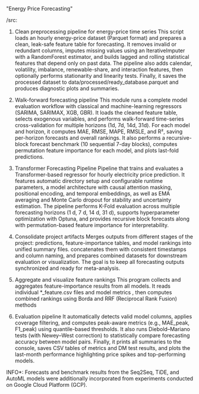 "Energy Price Forecasting"


/src:
1) Clean preprocessing pipeline for energy-price time series
This script loads an hourly energy-price dataset (Parquet format) and prepares a clean, leak-safe feature table for forecasting.
It removes invalid or redundant columns, imputes missing values using an IterativeImputer with a RandomForest estimator, and builds lagged and rolling statistical features that depend only on past data.
The pipeline also adds calendar, volatility, imbalance, renewable-share, and interaction features, then optionally performs stationarity and linearity tests.
Finally, it saves the processed dataset to data/processed/ready_database.parquet and produces diagnostic plots and summaries.


2) Walk-forward forecasting pipeline
This module runs a complete model evaluation workflow with classical and machine-learning regressors (SARIMA, SARIMAX, XGB, GBR).
It loads the cleaned feature table, selects exogenous variables, and performs walk-forward time-series cross-validation for multiple horizons (1d, 7d, 14d, 31d).
For each model and horizon, it computes MAE, RMSE, MAPE, RMSLE, and R², saving per-horizon forecasts and overall rankings.
It also performs a recursive-block forecast benchmark (10 sequential 7-day blocks), computes permutation feature importance for each model, and plots last-fold predictions.

3) Transformer Forecasting Pipeline
Pipeline that trains and evaluates a Transformer-based regressor for hourly electricity price prediction.
It features automatic directory setup and configurable runtime parameters, a model architecture with causal attention masking, positional encoding, and temporal embeddings, as well as EMA averaging and Monte Carlo dropout for stability and uncertainty estimation.
The pipeline performs K-Fold evaluation across multiple forecasting horizons (1 d, 7 d, 14 d, 31 d), supports hyperparameter optimization with Optuna, and provides recursive block forecasts along with permutation-based feature importance for interpretability.


4) Consolidate project artifacts
Merges outputs from different stages of the project: predictions, feature-importance tables, and model rankings into unified summary files.
concatenates them with consistent timestamps and column naming, and prepares combined datasets for downstream evaluation or visualization.
The goal is to keep all forecasting outputs synchronized and ready for meta-analysis.


5) Aggregate and visualize feature rankings
This program collects and aggregates feature-importance results from all models. It reads individual *_feature.csv files and model metrics , then computes combined rankings using Borda and RRF (Reciprocal Rank Fusion) methods

6) Evaluation pipeline
It automatically detects valid model columns, applies coverage filtering, and computes peak-aware metrics (e.g., MAE_peak, F1_peak) using quantile-based thresholds.
It also runs Diebold–Mariano tests (with Newey–West correction) to statistically compare forecasting accuracy between model pairs.
Finally, it prints all summaries to the console, saves CSV tables of metrics and DM test results, and plots the last-month performance highlighting price spikes and top-performing models.

INFO*: Forecasts and benchmark results from the Seq2Seq, TiDE, and AutoML models were additionally incorporated from experiments conducted on Google Cloud Platform (GCP).
